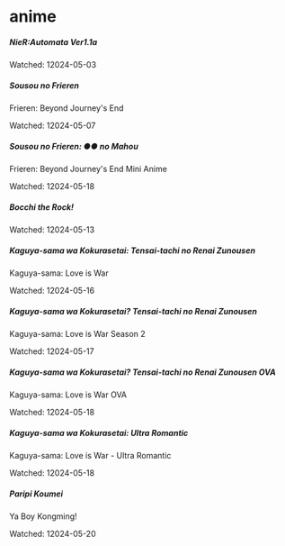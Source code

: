 # anime

##### NieR:Automata Ver1.1a

Watched: 12024-05-03

##### Sousou no Frieren

Frieren: Beyond Journey's End

Watched: 12024-05-07

##### Sousou no Frieren: ●● no Mahou

Frieren: Beyond Journey's End Mini Anime

Watched: 12024-05-18

##### Bocchi the Rock!

Watched: 12024-05-13

##### Kaguya-sama wa Kokurasetai: Tensai-tachi no Renai Zunousen

Kaguya-sama: Love is War

Watched: 12024-05-16

##### Kaguya-sama wa Kokurasetai? Tensai-tachi no Renai Zunousen

Kaguya-sama: Love is War Season 2

Watched: 12024-05-17

##### Kaguya-sama wa Kokurasetai? Tensai-tachi no Renai Zunousen OVA

Kaguya-sama: Love is War OVA

Watched: 12024-05-18

##### Kaguya-sama wa Kokurasetai: Ultra Romantic

Kaguya-sama: Love is War - Ultra Romantic

Watched: 12024-05-18

##### Paripi Koumei

Ya Boy Kongming!

Watched: 12024-05-20
